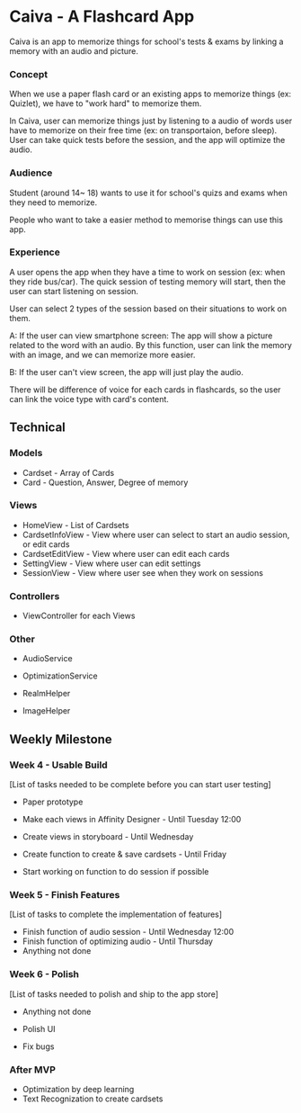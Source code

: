 # Caiva - A Flashcard App

Caiva is an app to memorize things for school's tests & exams by linking a memory with an audio and picture.

### Concept

When we use a paper flash card or an existing apps to memorize things (ex: Quizlet), we have to "work hard" to memorize them.

In Caiva, user can memorize things just by listening to a audio of words user have to memorize on their free time (ex: on transportaion, before sleep). User can take quick tests before the session, and the app will optimize the audio.

### Audience

Student (around 14~ 18) wants to use it for school's quizs and exams when they need to memorize.

People who want to take a easier method to memorise things can use this app.

### Experience

A user opens the app when they have a time to work on session (ex: when they ride bus/car). The quick session of testing memory will start, then the user can start listening on session.

User can select 2 types of the session based on their situations to work on them.

A: If the user can view smartphone screen: The app will show a picture related to the word with an audio. By this function, user can link the memory with an image, and we can memorize more easier.

B: If the user can't view screen, the app will just play the audio.

There will be difference of voice for each cards in flashcards, so the user can link the voice type with card's content.



## Technical

### Models

- Cardset - Array of Cards
- Card - Question, Answer, Degree of memory

### Views

- HomeView - List of Cardsets
- CardsetInfoView - View where user can select to start an audio session, or edit cards
- CardsetEditView - View where user can edit each cards
- SettingView - View where user can edit settings
- SessionView - View where user see when they work on sessions

### Controllers

- ViewController for each Views

### Other

- AudioService

- OptimizationService

- RealmHelper

- ImageHelper



## Weekly Milestone

### Week 4 - Usable Build

[List of tasks needed to be complete before you can start user testing]

- Paper prototype

- Make each views in Affinity Designer - Until Tuesday 12:00
- Create views in storyboard - Until Wednesday
- Create function to create & save cardsets - Until Friday
- Start working on function to do session if possible

### Week 5 - Finish Features

[List of tasks to complete the implementation of features]

- Finish function of audio session - Until Wednesday 12:00
- Finish function of optimizing audio - Until Thursday
- Anything not done

### Week 6 - Polish

[List of tasks needed to polish and ship to the app store]

- Anything not done

- Polish UI
- Fix bugs

### After MVP

- Optimization by deep learning
- Text Recognization to create cardsets
